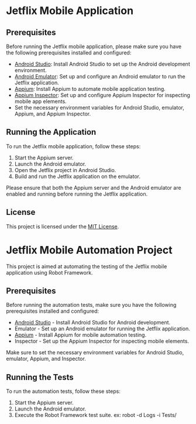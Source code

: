 # Jetflix Mobile Application

## Prerequisites

Before running the Jetflix mobile application, please make sure you have the following prerequisites installed and configured:

- [Android Studio](https://developer.android.com/studio): Install Android Studio to set up the Android development environment.
- [Android Emulator](https://developer.android.com/studio/run/emulator): Set up and configure an Android emulator to run the Jetflix application.
- [Appium](http://appium.io/): Install Appium to automate mobile application testing.
- [Appium Inspector](http://appium.io/docs/en/writing-running-appium/inspector/index.html): Set up and configure Appium Inspector for inspecting mobile app elements.
- Set the necessary environment variables for Android Studio, emulator, Appium, and Appium Inspector.

## Running the Application

To run the Jetflix mobile application, follow these steps:

1. Start the Appium server.
2. Launch the Android emulator.
3. Open the Jetflix project in Android Studio.
4. Build and run the Jetflix application on the emulator.

Please ensure that both the Appium server and the Android emulator are enabled and running before running the Jetflix application.

## License

This project is licensed under the [MIT License](LICENSE).
# Jetflix Mobile Automation Project

This project is aimed at automating the testing of the Jetflix mobile application using Robot Framework.

## Prerequisites

Before running the automation tests, make sure you have the following prerequisites installed and configured:

- [Android Studio](https://developer.android.com/studio) - Install Android Studio for Android development.
- Emulator - Set up an Android emulator for running the Jetflix application.
- [Appium](http://appium.io/) - Install Appium for mobile automation testing.
- Inspector - Set up the Appium Inspector for inspecting mobile elements.

Make sure to set the necessary environment variables for Android Studio, emulator, Appium, and Inspector.

## Running the Tests

To run the automation tests, follow these steps:

1. Start the Appium server.
2. Launch the Android emulator.
3. Execute the Robot Framework test suite. 
    ex: robot -d Logs -i <tag> Tests/
```bash
